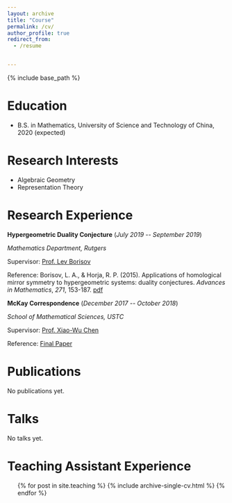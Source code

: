 ```yaml
---
layout: archive
title: "Course"
permalink: /cv/
author_profile: true
redirect_from:
  - /resume


---
```


{% include base_path %}

# Education

- B.S. in Mathematics, University of Science and Technology of China, 2020 (expected)

# Research Interests

- Algebraic Geometry
- Representation Theory

# Research Experience

**Hypergeometric Duality Conjecture**                                                                        (*July 2019 -- September 2019*)

*Mathematics Department, Rutgers*

Supervisor: [Prof. Lev Borisov](http://sites.math.rutgers.edu/~borisov/)

Reference: Borisov, L. A., & Horja, R. P. (2015). Applications of homological mirror symmetry to hypergeometric systems: duality conjectures. *Advances in Mathematics*, *271*, 153-187. [pdf]()

**McKay Correspondence**                                                                                            (*December 2017 -- October 2018*)

*School of Mathematical Sciences, USTC*

Supervisor: [Prof. Xiao-Wu Chen](http://home.ustc.edu.cn/~xwchen/)

Reference: [Final Paper]()

# Publications

No publications yet.

# Talks

No talks yet.

# Teaching Assistant Experience

  <ul>{% for post in site.teaching %}
    {% include archive-single-cv.html %}
  {% endfor %}</ul>
